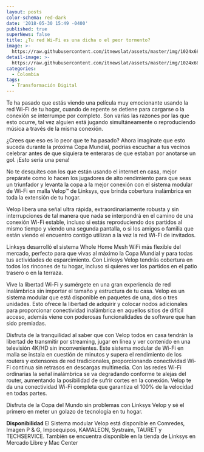 ```yaml
---
layout: posts
color-schema: red-dark
date: '2018-05-30 15:49 -0400'
published: true
superNews: false
title: ¿Tu red Wi-Fi es una dicha o el peor tormento?
image: >-
  https://raw.githubusercontent.com/itnewslat/assets/master/img/1024x680/Compartir-wifi-g.jpg
detail-image: >-
  https://raw.githubusercontent.com/itnewslat/assets/master/img/1024x680/Compartir-wifi-g.jpg
categories:
  - Colombia
tags:
  - Transformación Digital
---
```

Te ha pasado que estás viendo una película muy emocionante usando la red Wi-Fi de tu hogar, cuando de repente se detiene para cargarse o la conexión se interrumpe por completo. Son varias las razones por las que esto ocurre, tal vez alguien está jugando simultáneamente o reproduciendo música a través de la misma conexión.

¿Crees que eso es lo peor que te ha pasado? Ahora imagínate que esto suceda durante la próxima Copa Mundial, podrías escuchar a tus vecinos celebrar antes de que siquiera te enteraras de que estaban por anotarse un gol. ¡Esto sería una pena!

No te desquites con los que están usando el internet en casa, mejor prepárate como lo hacen los jugadores de alto rendimiento para que seas un triunfador y levanta la copa a la mejor conexión con el sistema modular de Wi-Fi en malla Velop™ de Linksys, que brinda cobertura inalámbrica en toda la extensión de tu hogar. 

Velop libera una señal ultra rápida, extraordinariamente robusta y sin interrupciones de tal manera que nada se interpondrá en el camino de una conexión Wi-Fi estable, incluso si estás reproduciendo dos partidos al mismo tiempo y viendo una segunda pantalla, o si los amigos o familia que están viendo el encuentro contigo utilizan a la vez la red Wi-Fi de invitados.

Linksys desarrolló el sistema Whole Home Mesh WiFi más flexible del mercado,  perfecto para que vivas al máximo la Copa Mundial y para todas tus actividades de esparcimiento. Con Linksys Velop tendrás cobertura en todos los rincones de tu hogar, incluso si quieres ver los partidos en el patio trasero o en la terraza.

Vive la libertad Wi-Fi y sumérgete en una gran experiencia de red inalámbrica sin importar el tamaño y estructura de tu casa. Velop es un sistema modular que está disponible en paquetes de una, dos o tres unidades. Esto ofrece la libertad de adquirir y colocar nodos adicionales para proporcionar conectividad inalámbrica en aquellos sitios de difícil acceso, además viene con poderosas funcionalidades de software que han sido premiadas.

Disfruta de la tranquilidad al saber que con Velop todos en casa tendrán la libertad de transmitir por streaming, jugar en línea y ver contenido en una televisión 4K/HD sin inconvenientes. Este sistema modular de Wi-Fi en malla se instala en cuestión de minutos y supera el rendimiento de los routers y extensores de red tradicionales, proporcionando conectividad Wi-Fi continua sin retrasos en descargas multimedia. Con las redes Wi-Fi ordinarias la señal inalámbrica se va degradando conforme te alejas del router, aumentando la posibilidad de sufrir cortes en la conexión. Velop te da una conectividad Wi-Fi completa que garantiza el 100% de la velocidad en todas partes.

Disfruta de la Copa del Mundo sin problemas con Linksys Velop y sé el primero en meter un golazo de tecnología en tu hogar.

**Disponibilidad**
El Sistema modular Velop está disponible en Comredes, Imagen P & G, Impoequipos, KAMALEON, Systraim, TAURET y TECHSERVICE. También se encuentra disponible en la tienda de Linksys en Mercado Libre y Mac Center
